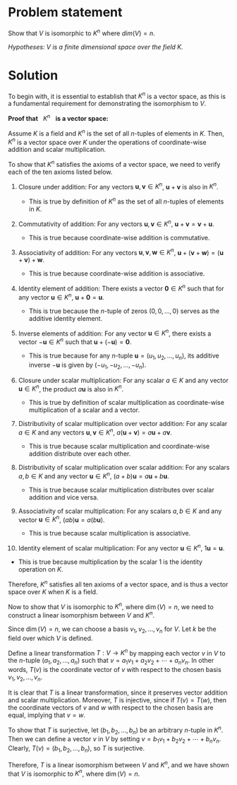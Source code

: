 # Problem statement
Show that $V$ is isomorphic to $K^n$ where $dim(V) = n$.

*Hypotheses: V is a finite dimensional space over the field K.*

# Solution

 To begin with, it is essential to establish that $K^n$ is a vector space, as this is a fundamental requirement for demonstrating the isomorphism to $V$.

 $\textbf{Proof that}$ &nbsp; $K^n$ &nbsp; $\textbf{is a vector space:}$

Assume $K$ is a field and $K^n$ is the set of all $n$-tuples of elements in $K$. Then, $K^n$ is a vector space over $K$ under the operations of coordinate-wise addition and scalar multiplication.

To show that $K^n$ satisfies the axioms of a vector space, we need to verify each of the ten axioms listed below.

1. Closure under addition: For any vectors $\mathbf{u}, \mathbf{v} \in K^n$, $\mathbf{u}+\mathbf{v}$ is also in $K^n$.
   - This is true by definition of $K^n$ as the set of all $n$-tuples of elements in $K$.

2. Commutativity of addition: For any vectors $\mathbf{u}, \mathbf{v} \in K^n$, $\mathbf{u}+\mathbf{v}=\mathbf{v}+\mathbf{u}$.
   - This is true because coordinate-wise addition is commutative.

3. Associativity of addition: For any vectors $\mathbf{u}, \mathbf{v}, \mathbf{w} \in K^n$, $\mathbf{u}+(\mathbf{v}+\mathbf{w})=(\mathbf{u}+\mathbf{v})+\mathbf{w}$.
   - This is true because coordinate-wise addition is associative.

4. Identity element of addition: There exists a vector $\mathbf{0} \in K^n$ such that for any vector $\mathbf{u} \in K^n$, $\mathbf{u}+\mathbf{0}=\mathbf{u}$.
   - This is true because the $n$-tuple of zeros $(0, 0, ..., 0)$ serves as the additive identity element.

5. Inverse elements of addition: For any vector $\mathbf{u} \in K^n$, there exists a vector $-\mathbf{u} \in K^n$ such that $\mathbf{u}+(-\mathbf{u})=\mathbf{0}$.
   - This is true because for any $n$-tuple $\mathbf{u} = (u_1, u_2, ..., u_n)$, its additive inverse $-\mathbf{u}$ is given by $(-u_1, -u_2, ..., -u_n)$.

6. Closure under scalar multiplication: For any scalar $a \in K$ and any vector $\mathbf{u} \in K^n$, the product $a\mathbf{u}$ is also in $K^n$.
   - This is true by definition of scalar multiplication as coordinate-wise multiplication of a scalar and a vector.

7. Distributivity of scalar multiplication over vector addition: For any scalar $a \in K$ and any vectors $\mathbf{u},\mathbf{v} \in K^n$, $a(\mathbf{u}+\mathbf{v})=a\mathbf{u}+a\mathbf{v}$.
   - This is true because scalar multiplication and coordinate-wise addition distribute over each other.

8. Distributivity of scalar multiplication over scalar addition: For any scalars $a, b \in K$ and any vector $\mathbf{u} \in K^n$, $(a+b)\mathbf{u}=a\mathbf{u}+b\mathbf{u}$.
   - This is true because scalar multiplication distributes over scalar addition and vice versa.

9. Associativity of scalar multiplication: For any scalars $a, b \in K$ and any vector $\mathbf{u} \in K^n$, $(ab)\mathbf{u}=a(b\mathbf{u})$.
   - This is true because scalar multiplication is associative.

10. Identity element of scalar multiplication: For any vector $\mathbf{u} \in K^n$, $1\mathbf{u}=\mathbf{u}$.
   - This is true because multiplication by the scalar 1 is the identity operation on $K$.

Therefore, $K^n$ satisfies all ten axioms of a vector space, and is thus a vector space over $K$ when $K$ is a field.

Now to show that $V$ is isomorphic to $K^n$, where $\dim(V) = n$, we need to construct a linear isomorphism between $V$ and $K^n$.

Since $\dim(V) = n$, we can choose a basis ${v_1, v_2, \ldots, v_n}$ for $V$. Let $k$ be the field over which $V$ is defined.

Define a linear transformation $T: V \to K^n$ by mapping each vector $v$ in $V$ to the $n$-tuple $(a_1, a_2, \ldots, a_n)$ such that $v = a_1v_1 + a_2v_2 + \cdots + a_n v_n$. In other words, $T(v)$ is the coordinate vector of $v$ with respect to the chosen basis ${v_1, v_2, \ldots, v_n}$.

It is clear that $T$ is a linear transformation, since it preserves vector addition and scalar multiplication. Moreover, $T$ is injective, since if $T(v) = T(w)$, then the coordinate vectors of $v$ and $w$ with respect to the chosen basis are equal, implying that $v = w$.

To show that $T$ is surjective, let $(b_1, b_2, \ldots, b_n)$ be an arbitrary $n$-tuple in $K^n$. Then we can define a vector $v$ in $V$ by setting $v = b_1v_1 + b_2v_2 + \cdots + b_n v_n$. Clearly, $T(v) = (b_1, b_2, \ldots, b_n)$, so $T$ is surjective.

Therefore, $T$ is a linear isomorphism between $V$ and $K^n$, and we have shown that $V$ is isomorphic to $K^n$, where $\dim(V) = n$.
